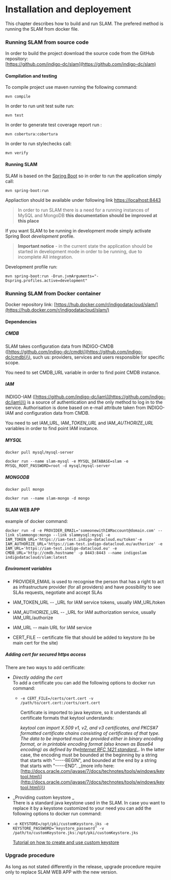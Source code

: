# Installation and deployement

This chapter describes how to build and run SLAM. The prefered method is running the SLAM from docker file.

### Running SLAM from source code

In order to build the project download the source code from the GitHub repository:  
[https://github.com/indigo-dc/slam](https://github.com/indigo-dc/slam)

#### Compilation and testing

To compile project use maven running the following command:

```
mvn compile
```

In order to run unit test suite run:

```
mvn test
```

In order to generate test coverage report run :

```
mvn cobertura:cobertura
```

In order to run stylechecks call:

```
mvn verify
```

#### Running SLAM

SLAM is based on the [Spring Boot](http://projects.spring.io/spring-boot/) so in order to run the application simply call:

```
mvn spring-boot:run
```

Appliaction should be available under following link [https://localhost:8443](https://localhost:8443)

> In order to run SLAM there is a need for a running instances of MySQL and MongoDB **this documentation should be improved at this place**

If you want SLAM to be running in development mode simply activate Spring Boot _development_ profile.

> **Important notice** - in the current state the application should be started in development mode in order to be running, due to incomplete AII integration.

Development profile run:

```
mvn spring-boot:run -Drun.jvmArguments="-Dspring.profiles.active=development"
```

### Running SLAM from Docker container

Docker repository link: [https://hub.docker.com/r/indigodatacloud/slam/](https://hub.docker.com/r/indigodatacloud/slam/)

#### Dependencies

##### CMDB

SLAM takes configuration data from INDIGO-CMDB \([https://github.com/indigo-dc/cmdb\](https://github.com/indigo-dc/cmdb\)\), such us: providers, services and users responsible for specific scope.

You need to set CMDB\_URL variable in order to find point CMDB instance.

##### IAM

INDIGO-IAM \([https://github.com/indigo-dc/iam\](https://github.com/indigo-dc/iam\)\) is a source of authentication and the only method to log in to the service. Authorisation is done based on e-mail attribute taken from INDIGO-IAM and configuration data from CMDB.

You need to set IAM\_URL, IAM\__TOKEN\_URL_ and IAM\__AUTHORIZE\_URL_ variables in order to find point IAM instance.

##### MYSQL

```
docker pull mysql/mysql-server

docker run --name slam-mysql -e MYSQL_DATABASE=slam -e MYSQL_ROOT_PASSWORD=root -d mysql/mysql-server
```

##### MONGODB

```
docker pull mongo

docker run --name slam-mongo -d mongo
```

#### SLAM WEB APP

example of docker command:

```
docker run -d -e PROVIDER_EMAIL='someonewithIAMaccount@domain.com' --link slammongo:mongo --link slammysql:mysql -e IAM_TOKEN_URL='https://iam-test.indigo-datacloud.eu/token'-e IAM_AUTHORIZE_URL='https://iam-test.indigo-datacloud.eu/authorize' -e IAM_URL='https://iam-test.indigo-datacloud.eu' -e CMDB_URL='http://cmdb.hostname' -p 8443:8443 --name indigoslam indigodatacloud/slam:latest
```

##### Enviroment variables

* PROVIDER\_EMAIL is used to recognise the person that has a right to act as infrastructure provider \(for all providers\) and have possibility to see SLAs requests, negotiate and accept SLAs

* IAM\_TOKEN\_URL  -- _URL for IAM service tokens, usually IAM\_URL/token

* IAM\_AUTHORIZE\_URL  -- _URL for IAM authorization service, usually IAM\_URL/authorize

* IAM\_URL -- main URL for IAM service 

* CERT\_FILE -- certificate file that should be added to keystore \(to be main cert for the site\)

##### Adding cert for secured https access

There are two ways to add certificate:

* _Directly adding the cert_  
  To add a certificate you can add the following options to docker run command:

  * ```
    -e CERT_FILE=/certs/cert.cert -v /path/to/cert.cert:/certs/cert.cert
    ```

    Certificate is imported to java keystore, so it understands all certificate formats that keytool understands:

    _keytool can import X.509 v1, v2, and v3 certificates, and PKCS\#7 formatted certificate chains consisting of certificates of that type. The data to be imported must be provided either in binary encoding format, or in printable encoding format \(also known as Base64 encoding\) as defined by the_[_Internet RFC 1421 standard_](http://docs.oracle.com/javase/7/docs/technotes/tools/windows/keytool.html#EncodeCertificate)_. In the latter case, the encoding must be bounded at the beginning by a string that starts with "-----BEGIN", and bounded at the end by a string that starts with "-----END".  _\(more info here: [http://docs.oracle.com/javase/7/docs/technotes/tools/windows/keytool.html\](http://docs.oracle.com/javase/7/docs/technotes/tools/windows/keytool.html\)\)

* _Providing custom keystore _  
  There is a standard java keystone used in the SLAM. In case you want to replace it by a keystone customized to your need you can add the following options to docker run command:

* ```
  -e KEYSTORE=/opt/pki/customKeystore.jks -e KEYSTORE_PASSWORD=’keystore_password’ -v /path/to/customKeystore.jks:/opt/pki/customKeystore.jks
  ```

    [Tutorial on how to create and use custom keystore](create-custom-keystore.md)

### Upgrade procedure

As long as not stated differently in the release, upgrade procedure 
require only to replace SLAM WEB APP with the new version. 


